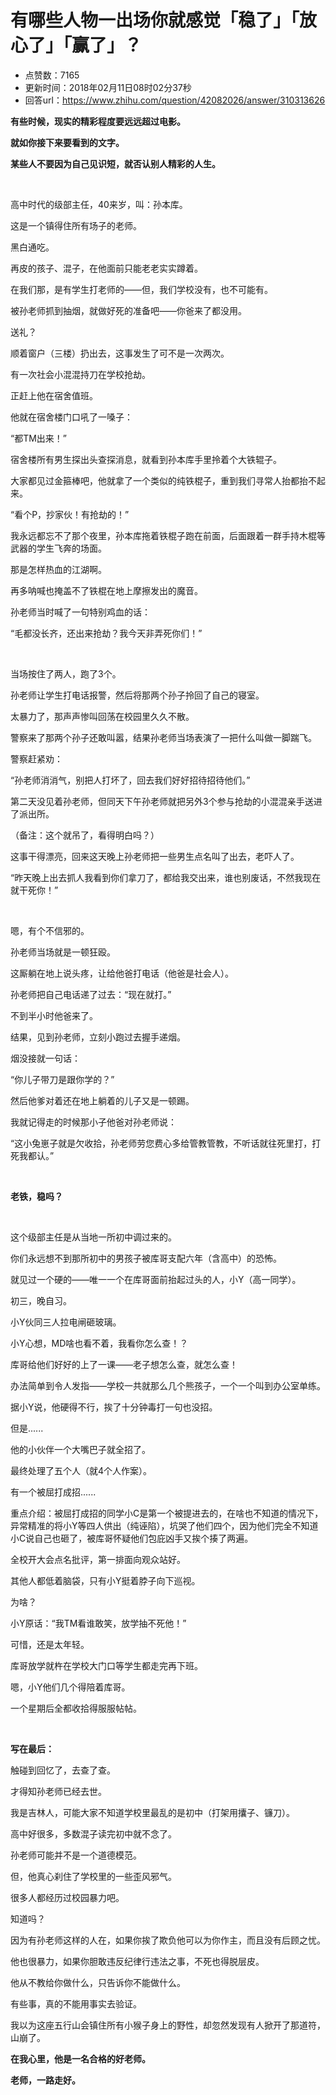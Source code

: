 # 有哪些人物一出场你就感觉「稳了」「放心了」「赢了」？
- 点赞数：7165
- 更新时间：2018年02月11日08时02分37秒
- 回答url：https://www.zhihu.com/question/42082026/answer/310313626
<body>
 <p data-pid="_yVgjQ6Y"><b>有些时候，现实的精彩程度要远远超过电影。</b></p>
 <p data-pid="sJ88LIhS"><b>就如你接下来要看到的文字。</b></p>
 <p data-pid="W6jftTY5"><b>某些人不要因为自己见识短，就否认别人精彩的人生。</b></p>
 <p class="ztext-empty-paragraph"><br></p>
 <p data-pid="p2dIo9I0">高中时代的级部主任，40来岁，叫：孙本库。</p>
 <p data-pid="vRP-MJxw">这是一个镇得住所有场子的老师。</p>
 <p data-pid="7ccZ9PLM">黑白通吃。</p>
 <p data-pid="AsvLG1Zh">再皮的孩子、混子，在他面前只能老老实实蹲着。</p>
 <p data-pid="UJroVFMT">在我们那，是有学生打老师的——但，我们学校没有，也不可能有。</p>
 <p data-pid="1-8nUGU9">被孙老师抓到抽烟，就做好死的准备吧——你爸来了都没用。</p>
 <p data-pid="xKWpLe6B">送礼？</p>
 <p data-pid="EDC5TeSN">顺着窗户（三楼）扔出去，这事发生了可不是一次两次。</p>
 <p data-pid="FllJnjUn">有一次社会小混混持刀在学校抢劫。</p>
 <p data-pid="--w5Y8_e">正赶上他在宿舍值班。</p>
 <p data-pid="htuBBIEW">他就在宿舍楼门口吼了一嗓子：</p>
 <p data-pid="2USLTHOO">“都TM出来！”</p>
 <p data-pid="VDiwc1cQ">宿舍楼所有男生探出头查探消息，就看到孙本库手里拎着个大铁辊子。</p>
 <p data-pid="x8Sg3CUV">大家都见过金箍棒吧，他就拿了一个类似的纯铁棍子，重到我们寻常人抬都抬不起来。</p>
 <p data-pid="GzDPqibz">“看个P，抄家伙！有抢劫的！”</p>
 <p data-pid="Mo-ZHobm">我永远都忘不了那个夜里，孙本库拖着铁棍子跑在前面，后面跟着一群手持木棍等武器的学生飞奔的场面。</p>
 <p data-pid="c0ihWcqo">那是怎样热血的江湖啊。</p>
 <p data-pid="UiPrKS9y">再多呐喊也掩盖不了铁棍在地上摩擦发出的魔音。</p>
 <p data-pid="pp84scRB">孙老师当时喊了一句特别鸡血的话：</p>
 <p data-pid="ZkhDjX5L">“毛都没长齐，还出来抢劫？我今天非弄死你们！”</p>
 <p class="ztext-empty-paragraph"><br></p>
 <p data-pid="yHp6Wkv5">当场按住了两人，跑了3个。</p>
 <p data-pid="G8aG7aiH">孙老师让学生打电话报警，然后将那两个孙子拎回了自己的寝室。</p>
 <p data-pid="rMChEIdn">太暴力了，那声声惨叫回荡在校园里久久不散。</p>
 <p data-pid="nqcs62Gi">警察来了那两个孙子还敢叫嚣，结果孙老师当场表演了一把什么叫做一脚踹飞。</p>
 <p data-pid="rpy2AwhM">警察赶紧劝：</p>
 <p data-pid="E2NMfKPQ">“孙老师消消气，别把人打坏了，回去我们好好招待招待他们。”</p>
 <p data-pid="bGZyAXj8">第二天没见着孙老师，但同天下午孙老师就把另外3个参与抢劫的小混混亲手送进了派出所。</p>
 <p data-pid="Cx5VkOnT">（备注：这个就吊了，看得明白吗？）</p>
 <p data-pid="wOwIp6sY">这事干得漂亮，回来这天晚上孙老师把一些男生点名叫了出去，老吓人了。</p>
 <p data-pid="PeATP5TG">“昨天晚上出去抓人我看到你们拿刀了，都给我交出来，谁也别废话，不然我现在就干死你！”</p>
 <p class="ztext-empty-paragraph"><br></p>
 <p data-pid="qdWyj1Qt">嗯，有个不信邪的。</p>
 <p data-pid="K48R1sub">孙老师当场就是一顿狂殴。</p>
 <p data-pid="pWKE-t5K">这厮躺在地上说头疼，让给他爸打电话（他爸是社会人）。</p>
 <p data-pid="dPQpajAs">孙老师把自己电话递了过去：“现在就打。”</p>
 <p data-pid="H-E99RGc">不到半小时他爸来了。</p>
 <p data-pid="aqSmjLmZ">结果，见到孙老师，立刻小跑过去握手递烟。</p>
 <p data-pid="nJzitkLd">烟没接就一句话：</p>
 <p data-pid="zjHQhDzz">“你儿子带刀是跟你学的？”</p>
 <p data-pid="LcojMMPl">然后他爹对着还在地上躺着的儿子又是一顿踢。</p>
 <p data-pid="qzFh6bgh">我就记得走的时候那小子他爸对孙老师说：</p>
 <p data-pid="MyFpNZbK">“这小兔崽子就是欠收拾，孙老师劳您费心多给管教管教，不听话就往死里打，打死我都认。”</p>
 <p class="ztext-empty-paragraph"><br></p>
 <p data-pid="v6Og0mjT"><b>老铁，稳吗？</b></p>
 <p class="ztext-empty-paragraph"><br></p>
 <p data-pid="r-R9koog">这个级部主任是从当地一所初中调过来的。</p>
 <p data-pid="u7z2mxpK">你们永远想不到那所初中的男孩子被库哥支配六年（含高中）的恐怖。</p>
 <p data-pid="ciHXl-od">就见过一个硬的——唯一一个在库哥面前抬起过头的人，小Y（高一同学）。</p>
 <p data-pid="VKNX28zI">初三，晚自习。</p>
 <p data-pid="KwIcq-lR">小Y伙同三人拉电闸砸玻璃。</p>
 <p data-pid="RFBB7qWL">小Y心想，MD啥也看不着，我看你怎么查！？</p>
 <p data-pid="Wk2I68Ox">库哥给他们好好的上了一课——老子想怎么查，就怎么查！</p>
 <p data-pid="rQ62oxEF">办法简单到令人发指——学校一共就那么几个熊孩子，一个一个叫到办公室单练。</p>
 <p data-pid="hnW5MWxh">据小Y说，他硬得不行，挨了十分钟毒打一句也没招。</p>
 <p data-pid="dWnzDIdT">但是......</p>
 <p data-pid="XhT5YE_4">他的小伙伴一个大嘴巴子就全招了。</p>
 <p data-pid="uvYmGiYo">最终处理了五个人（就4个人作案）。</p>
 <p data-pid="_sK0woEG">有一个被屈打成招......</p>
 <p data-pid="WXc6ikEp">重点介绍：被屈打成招的同学小C是第一个被提进去的，在啥也不知道的情况下，异常精准的将小Y等四人供出（纯诬陷），坑哭了他们四个，因为他们完全不知道小C说自己也砸了，被库哥怀疑他们包庇凶手又挨个揍了两遍。</p>
 <p data-pid="kefuAzwj">全校开大会点名批评，第一排面向观众站好。</p>
 <p data-pid="6j0hYkOF">其他人都低着脑袋，只有小Y挺着脖子向下巡视。</p>
 <p data-pid="EpDw3bfN">为啥？</p>
 <p data-pid="QMSXr1_x">小Y原话：“我TM看谁敢笑，放学抽不死他！”</p>
 <p data-pid="u4sYidCm">可惜，还是太年轻。</p>
 <p data-pid="AD5a_NYU">库哥放学就杵在学校大门口等学生都走完再下班。</p>
 <p data-pid="L15F2r_e">嗯，小Y他们几个得陪着库哥。</p>
 <p data-pid="nlAwB88J">一个星期后全都收拾得服服帖帖。</p>
 <p class="ztext-empty-paragraph"><br></p>
 <p data-pid="6ni38uQp"><b>写在最后：</b></p>
 <p data-pid="YjzPKPyJ">触碰到回忆了，去查了查。</p>
 <p data-pid="liSUAANT">才得知孙老师已经去世。</p>
 <p data-pid="sduilttB">我是吉林人，可能大家不知道学校里最乱的是初中（打架用攮子、镰刀）。</p>
 <p data-pid="5Iqy1MA5">高中好很多，多数混子读完初中就不念了。</p>
 <p data-pid="31YZvtta">孙老师可能并不是一个道德模范。</p>
 <p data-pid="4FPIbuQ2">但，他真心刹住了学校里的一些歪风邪气。</p>
 <p data-pid="a7im1sS_">很多人都经历过校园暴力吧。</p>
 <p data-pid="03w9yfj-">知道吗？</p>
 <p data-pid="B3Uq3WvW">因为有孙老师这样的人在，如果你挨了欺负他可以为你作主，而且没有后顾之忧。</p>
 <p data-pid="vO7Pvts2">他也很暴力，如果你胆敢违反纪律行违法之事，不死也得脱层皮。</p>
 <p data-pid="AdOxrEWr">他从不教给你做什么，只告诉你不能做什么。</p>
 <p data-pid="X8cwB3ZQ">有些事，真的不能用事实去验证。</p>
 <p data-pid="LnR48OY-">我以为这座五行山会镇住所有小猴子身上的野性，却忽然发现有人掀开了那道符，山崩了。</p>
 <p data-pid="Y6TEB9Mb"><b>在我心里，他是一名合格的好老师。</b></p>
 <p data-pid="w68IhJ7S"><b>老师，一路走好。</b></p>
</body>